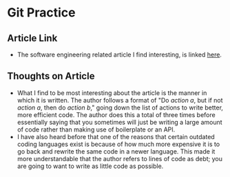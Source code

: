 # Git Practice

## Article Link
- The software engineering related article I find interesting,  is linked [here](https://programmingisterrible.com/post/139222674273/write-code-that-is-easy-to-delete-not-easy-to?source=post_page-----56b0d9de2c43--------------------------------).

## Thoughts on Article
- What I find to be most interesting about the article is the manner in which it is written. The author follows a format of "Do *action a*, but if not *action a*, then do *action b*," going down the list of actions to write better, more efficient code. The author does this a total of three times before essentially saying that you sometimes will just be writing a large amount of code rather than making use of boilerplate or an API. 
- I have also heard before that one of the reasons that certain outdated coding languages exist is because of how much more expensive it is to go back and rewrite the same code in a newer language. This made it more understandable that the author refers to lines of code as debt; you are going to want to write as little code as possible. 